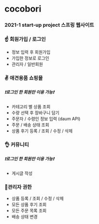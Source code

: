 # cocobori
### 2021-1 start-up project 스프링 웹사이트

### ☝ 회원가입 / 로그인
- 정보 입력 후 회원가입
- 가입한 정보로 로그인
- 관리자 / 일반회원

### ✌ 애견용품 쇼핑몰
##### ❗로그인 한 회원만 이용 가능❗
- 카테고리 별 상품 조회
- 수량 선택 후 장바구니 담기
- 주문자 / 수령인 정보 입력 (daum API)
- 주문 / 배송 상태 조회
- 상품 후기 등록 / 조회 / 수정 / 삭제

### 👌 커뮤니티
##### ❗로그인 한 회원만 이용 가능❗
- 게시글 작성

### 🎇관리자 권한
- 상품 등록 / 조회 / 수정 / 삭제
- 모든 상품 후기 조회
- 모든 주문 목록 조회
- 배송 상태 변경
